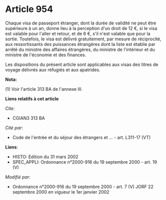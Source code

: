 # Article 954

Chaque visa de passeport étranger, dont la durée de validité ne peut être supérieure à un an, donne lieu à la perception d'un
droit de 12 €, si le visa est valable pour l'aller et retour, et de 6 €, s'il n'est valable que pour la sortie. Toutefois, le
visa est délivré gratuitement, par mesure de réciprocité, aux ressortissants des puissances étrangères dont la liste est
établie par arrêté du ministre des affaires étrangères, du ministre de l'intérieur et du ministre de l'économie et des
finances.

Les dispositions du présent article sont applicables aux visas des titres de voyage délivrés aux réfugiés et aux apatrides.

**Nota:**

(1) Voir l'article 313 BA de l'annexe III.

**Liens relatifs à cet article**

_Cite_:

  - CGIAN3 313 BA

_Cité par_:

  - Code de l'entrée et du séjour des étrangers et ... - art. L311-17 (VT)

**Liens**:

  - HISTO: Edition du 31 mars 2002
  - SPEC_APPLI: Ordonnance n°2000-916 du 19 septembre 2000 - art. 19 (V)

_Modifié par_:

  - Ordonnance n°2000-916 du 19 septembre 2000 - art. 7 (V) JORF 22 septembre 2000 en vigueur le 1er janvier 2002
